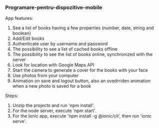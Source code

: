 ### Programare-pentru-dispozitive-mobile

App features:
1) See a list of books having a few properties (number, date, string and boolean)
2) Add/Edit books
3) Authenticate user by username and password
4) The possibility to see a list of cached books offline
5) The possibility to see the list of books online, synchronized with the server
6) Look for location with Google Maps API
7) Start the camera to generate a cover for the books with your face
8) Use photos from your computer 
9) Animation on save and logout button, also an ovedrriden animation when a new photo is saved for a book 

Steps:
1) Unzip the projects and run 'npm install'.
2) For the node server, execute 'npm start'.
3) For the Ionic app, execute 'npm install -g @ionic/cli', then run 'ionic serve'.

